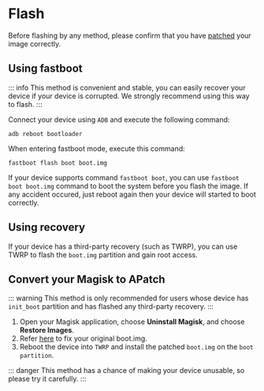 # Flash

Before flashing by any method, please confirm that you have [patched](/en/patch.md) your image correctly.

## Using fastboot

::: info
This method is convenient and stable, you can easily recover your device if your device is corrupted. We strongly recommend using this way to flash.
:::

Connect your device using `ADB` and execute the following command:

```
adb reboot bootloader
```

When entering fastboot mode, execute this command:

```
fastboot flash boot boot.img
```

If your device supports command `fastboot boot`, you can use `fastboot boot boot.img` command to boot the system before you flash the image. If any accident occured, just reboot again then your device will started to boot correctly.

## Using recovery

If your device has a third-party recovery (such as TWRP), you can use TWRP to flash the `boot.img` partition and gain root access.

## Convert your Magisk to APatch

::: warning
This method is only recommended for users whose device has `init_boot` partition and has flashed any third-party recovery.
:::

1. Open your Magisk application, choose **Uninstall Magisk**, and choose **Restore Images**.
2. Refer [here](/en/patch.md) to fix your original boot.img.
3. Reboot the device into `TWRP` and install the patched `boot.img` on the `boot partition`.

::: danger
This method has a chance of making your device unusable, so please try it carefully.
:::

